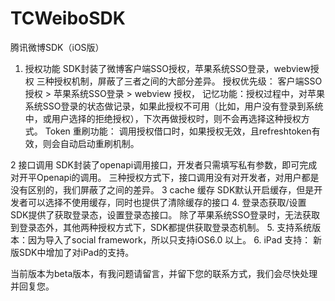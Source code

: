TCWeiboSDK
==========

腾讯微博SDK（iOS版）

1. 授权功能  SDK封装了微博客户端SSO授权，苹果系统SSO登录，webview授权 三种授权机制，屏蔽了三者之间的大部分差异。
授权优先级： 客户端SSO授权 > 苹果系统SSO登录 > webview 授权，
记忆功能：授权过程中，对苹果系统SSO登录的状态做记录，如果此授权不可用（比如，用户没有登录到系统中，或用户选择的拒绝授权），下次再做授权时，则不会再选择这种授权方式。
Token 重刷功能： 调用授权借口时，如果授权无效，且refreshtoken有效，则会自动启动重刷机制。
 
2 接口调用
SDK封装了openapi调用接口，开发者只需填写私有参数，即可完成对开平Openapi的调用。 
三种授权方式下，接口调用没有对开发者，对用户都是没有区别的，我们屏蔽了之间的差异。
3 cache 缓存
SDK默认开启缓存，但是开发者可以选择不使用缓存，同时也提供了清除缓存的接口
4. 登录态获取/设置
SDK提供了获取登录态，设置登录态接口。 除了苹果系统SSO登录时，无法获取到登录态外，其他两种授权方式下，SDK都提供获取登录态机制。
5. 支持系统版本：因为导入了social framework，所以只支持iOS6.0 以上。
6. iPad 支持： 新版SDK中增加了对iPad的支持。


当前版本为beta版本，有我问题请留言，并留下您的联系方式，我们会尽快处理并回复您。
